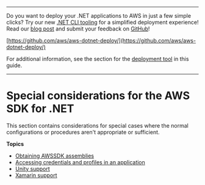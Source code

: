 --------

Do you want to deploy your \.NET applications to AWS in just a few simple clicks? Try our new [\.NET CLI tooling](https://www.nuget.org/packages/AWS.Deploy.Tools/) for a simplified deployment experience\! Read our [blog post](https://aws.amazon.com/blogs/developer/reimagining-the-aws-net-deployment-experience/) and submit your feedback on [GitHub](https://github.com/aws/aws-dotnet-deploy)\!

 [https://github.com/aws/aws-dotnet-deploy/](https://github.com/aws/aws-dotnet-deploy/)

For additional information, see the section for the [deployment tool](https://docs.aws.amazon.com/sdk-for-net/v3/developer-guide/deployment-tool.html) in this guide\.

--------

# Special considerations for the AWS SDK for \.NET<a name="special-considerations"></a>

This section contains considerations for special cases where the normal configurations or procedures aren't appropriate or sufficient\.

**Topics**
+ [Obtaining AWSSDK assemblies](net-dg-obtain-assemblies.md)
+ [Accessing credentials and profiles in an application](creds-locate.md)
+ [Unity support](unity-special.md)
+ [Xamarin support](xamarin-special.md)